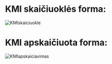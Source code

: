 # KMI skaičiuoklės forma:
![KMIskaiciuokle](https://user-images.githubusercontent.com/107037107/185599846-bfd358ed-4e2d-482d-9c77-f924f05abbdf.png)
# KMI apskaičiuota forma:
![KMIapskaiciavimas](https://user-images.githubusercontent.com/107037107/185599909-9b8f3275-4d0c-42ab-a53a-0898c8a66753.png)
